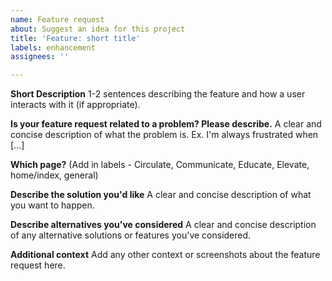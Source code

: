 ```yaml
---
name: Feature request
about: Suggest an idea for this project
title: 'Feature: short title'
labels: enhancement
assignees: ''

---
```


**Short Description** 
1-2 sentences describing the feature and how a user interacts with it (if appropriate).

**Is your feature request related to a problem? Please describe.**
A clear and concise description of what the problem is. Ex. I'm always frustrated when [...]

**Which page?** (Add in labels - Circulate, Communicate, Educate, Elevate, home/index, general)

**Describe the solution you'd like**
A clear and concise description of what you want to happen.

**Describe alternatives you've considered**
A clear and concise description of any alternative solutions or features you've considered.

**Additional context**
Add any other context or screenshots about the feature request here.
